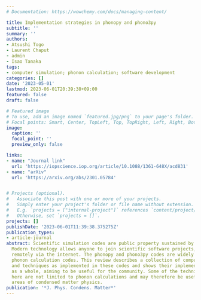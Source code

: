 ```yaml
---
# Documentation: https://wowchemy.com/docs/managing-content/

title: Implementation strategies in phonopy and phono3py
subtitle: ''
summary: ''
authors:
- Atsushi Togo
- Laurent Chaput
- admin
- Isao Tanaka
tags:
- computer simulation; phonon calculation; software development
categories: []
date: '2023-05-01'
lastmod: 2023-06-01T20:39:38+09:00
featured: false
draft: false

# Featured image
# To use, add an image named `featured.jpg/png` to your page's folder.
# Focal points: Smart, Center, TopLeft, Top, TopRight, Left, Right, BottomLeft, Bottom, BottomRight.
image:
  caption: ''
  focal_point: ''
  preview_only: false

links:
- name: "Journal link"
  url: 'https://iopscience.iop.org/article/10.1088/1361-648X/acd831'
- name: "arXiv"
  url: 'https://arxiv.org/abs/2301.05784'


# Projects (optional).
#   Associate this post with one or more of your projects.
#   Simply enter your project's folder or file name without extension.
#   E.g. `projects = ["internal-project"]` references `content/project/deep-learning/index.md`.
#   Otherwise, set `projects = []`.
projects: []
publishDate: '2023-06-01T11:39:38.375275Z'
publication_types:
- article-journal
abstract: Scientific simulation codes are public property sustained by the community.
  Modern technology allows anyone to join scientific software projects, from anywhere,
  remotely via the internet. The phonopy and phono3py codes are widely used open source
  phonon calculation codes. This review describes a collection of computational methods
  and techniques as implemented in these codes and shows their implementation strategies
  as a whole, aiming to be useful for the community. Some of the techniques presented
  here are not limited to phonon calculations and may therefore be useful in other
  areas of condensed matter physics.
publication: '*J. Phys. Condens. Matter*'
---
```

